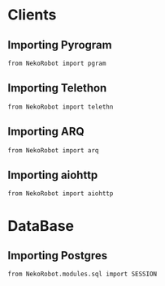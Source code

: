 # Clients
## Importing Pyrogram
```python3
from NekoRobot import pgram
```
## Importing Telethon
```python3
from NekoRobot import telethn
```
## Importing ARQ
```python3
from NekoRobot import arq
```
## Importing aiohttp
```python3
from NekoRobot import aiohttp
```

# DataBase
## Importing Postgres
```python3
from NekoRobot.modules.sql import SESSION
```

